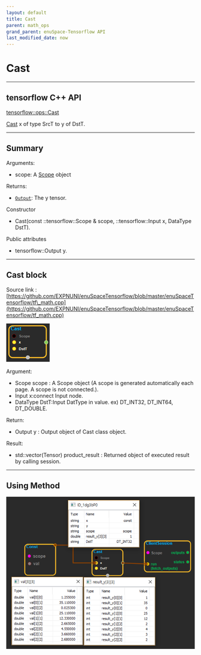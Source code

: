 ```yaml
--- 
layout: default 
title: Cast 
parent: math_ops 
grand_parent: enuSpace-Tensorflow API 
last_modified_date: now 
--- 
```


# Cast

---

## tensorflow C++ API

[tensorflow::ops::Cast](https://www.tensorflow.org/api_docs/cc/class/tensorflow/ops/cast)

[Cast](https://www.tensorflow.org/api_docs/cc/class/tensorflow/ops/cast.html#classtensorflow_1_1ops_1_1_cast) x of type SrcT to y of DstT.

---

## Summary

Arguments:

* scope: A [Scope](https://www.tensorflow.org/api_docs/cc/class/tensorflow/scope.html#classtensorflow_1_1_scope) object

Returns:

* [`Output`](https://www.tensorflow.org/api_docs/cc/class/tensorflow/output.html#classtensorflow_1_1_output): The y tensor.

Constructor

* Cast\(const ::tensorflow::Scope & scope, ::tensorflow::Input x, DataType DstT\).

Public attributes

* tensorflow::Output y.

---

## Cast block

Source link : [https://github.com/EXPNUNI/enuSpaceTensorflow/blob/master/enuSpaceTensorflow/tf\_math.cpp](https://github.com/EXPNUNI/enuSpaceTensorflow/blob/master/enuSpaceTensorflow/tf_math.cpp)

![](./assets/math_Cast_Symbol.png)

Argument:

* Scope scope : A Scope object \(A scope is generated automatically each page. A scope is not connected.\).
* Input x:connect  Input node.
* DataType DstT:Input DatType in value. ex\) DT\_INT32, DT\_INT64, DT\_DOUBLE.

Return:

* Output y : Output object of Cast class object.

Result:

* std::vector\(Tensor\) product\_result : Returned object of executed result by calling session.

---

## Using Method

![](./assets/math_Cast_Method.png)

